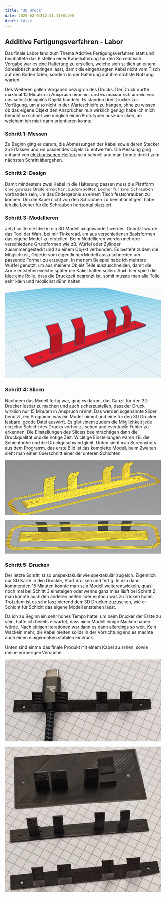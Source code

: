 ```yaml
---
title: "3D Druck"
date: 2020-02-03T12:51:14+01:00
draft: false
---
```


## Additive Fertigungsverfahren - Labor

Das finale Labor fand zum Thema Additive Fertigungsverfahren statt und beinhaltete das Erstellen einer Kabelhalterung
für den Schreibtisch. Vorgabe war es eine Halterung zu erstellen, welche sich seitlich an einem Schreibtisch anbringen
lässt, damit die eingehängten Kabel nicht vom Tisch auf den Boden fallen, sondern in der Halterung auf ihre nächste
Nutzung warten.

Des Weiteren galten Vorgaben bezüglich des Drucks. Der Druck durfte maximal 15 Minuten in Anspruch nehmen, und es musste
sich um ein von uns selbst designtes Objekt handeln. Es standen drei Drucker zur Verfügung, um also nicht in der Warteschleife
zu hängen, ohne zu wissen ob das eigene Objekt den Ansprüchen nun wirklich genügt habe ich mich bemüht so schnell wie möglich
einen Prototypen auszudrucken, an welchem ich mich dann orientieren konnte.

### Schritt 1: Messen

Zu Beginn ging es darum, die Abmessungen der Kabel sowie deren Stecker zu Erfassen und ein passendes Objekt zu entwerfen.
Die Messung ging anhand von [elektronischen Helfern](https://de.wikipedia.org/wiki/Messschieber "Wikipedia Messschieber") sehr schnell und man konnte direkt zum nächsten Schritt übergehen.

### Schritt 2: Design

Damit mindestens zwei Kabel in die Halterung passen muss die Plattform eine gewisse Breite erreichen, zudem sollten
Löcher für zwei Schrauben vorhanden sein, um das Endergebnis an einem Tisch festschrauben zu können. Um die Kabel nicht
von den Schrauben zu beeinträchtigen, habe ich die Löcher für die Schrauben horizontal platziert.

### Schritt 3: Modellieren

Jetzt sollte die Idee in ein 3D Modell umgewandelt werden. Genutzt wurde das Tool der Wahl, bei mir [Tinkercad](https://www.tinkercad.com/ "Tinkercad"), um aus verschiedenen Basisformen das eigene Modell zu erstellen.
Beim Modellieren werden mehrere verschiedene Grundformen wie zB. Würfel oder Zylinder zusammengesteckt und zu einem Objekt verbunden.
Es besteht zudem die Möglichkeit, Objekte vom eigentlichen Modell auszuschneiden um passende Formen zu erzeugen.
In meinem Beispiel habe ich mehrere Würfel genutzt, um aus meinem Objekt Teile auszuschneiden, damit die Arme entstehen welche
später die Kabel halten sollen. Auch hier spielt die Idee eine Rolle, dass die Druckzeit begrenzt ist, somit musste man alle Teile
sehr klein und möglichst dünn halten.

![Modellimage Image](https://raw.githubusercontent.com/Snoup97/swh-pkohler/master/static/img/3ddrucklabor/modell.png "Modellieren")

### Schritt 4: Slicen

Nachdem das Modell fertig war, ging es darum, das Ganze für den 3D Drucker lesbar zu machen und auch sicherzustellen, dass der
Druck wirklich nur 15 Minuten in Anspruch nimmt. Das werden sogenannte Slicer benutzt, ein Programm was ein Modell nimmt und
eine für den 3D Drucker lesbare .gcode Datei auswirft. Es gibt einem zudem die Möglichkeit jede einzelne Schicht des Drucks
vorher zu sehen und eventuelle Fehler zu erkennen. Die Einstellungen des Slicers beeinträchtigen dann die Druckqualität und
die nötige Zeit. Wichtige Einstellungen wären zB. die Schichthöhe und die Druckgeschwindigkeit. Unten sieht man Screenshots
aus dem Programm, das erste Bild ist das komplette Modell, beim Zweiten sieht man einen Querschnitt einer der unteren Schichten.

![Slicing Image](https://raw.githubusercontent.com/Snoup97/swh-pkohler/master/static/img/3ddrucklabor/slicing.png "Slicing")


![Schichten Image](https://raw.githubusercontent.com/Snoup97/swh-pkohler/master/static/img/3ddrucklabor/schicht.png "Schichten")

### Schritt 5: Drucken

Der letzte Schritt ist so unspektakulär wie spektakulär zugleich. Eigentlich nur SD Karte in den Drucker, Start drücken und fertig.
In den dann kommenden 15 Minuten könnte man sein Modell weiterentwickeln, quasi noch mal bei Schritt 3 einsteigen oder wenns ganz
mies läuft bei Schritt 2, man könnte auch den anderen helfen oder einfach was zu Trinken holen.
Trotzdem ist es sehr faszinierend dem 3D Drucker zuzusehen, wie er Schicht für Schicht das eigene Modell entstehen lässt.

Da ich zu Beginn ein sehr hohes Tempo hatte, um beim Drucker der Erste zu sein, hatte ich bereits erwartet, dass mein Modell einige
Macken haben würde. Nach einigen Iterationen war dann es dann allerdings so weit. Kein Wackeln mehr, die Kabel hielten solide in
der Vorrichtung und es machte auch einen einigermaßen stabilen Eindruck.

Unten sind einmal das finale Produkt mit einem Kabel zu sehen, sowie meine vorherigen Versuche.

![Finales Produkt 1 Image](https://raw.githubusercontent.com/Snoup97/swh-pkohler/master/static/img/3ddrucklabor/withcharger.jpg "finales Produkt")

![Finales Produkt 2 Image](https://raw.githubusercontent.com/Snoup97/swh-pkohler/master/static/img/3ddrucklabor/allprints.jpg "finales Produkt")
